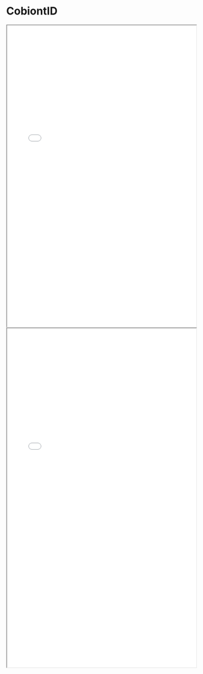 # CobiontID


<iframe
  src="./examples/cbHylTriq8_scaffolds_multi_select.html"
  style="width:100%; height:800px;"  class="is-fullwidth"
></iframe>


<style>
	@media (max-width: 768px)
	{
		.responsiveEmbed
		{
			transform: scale(0.5, 0.5);
		}
	}
</style>

<div class="responsiveEmbed">
	<iframe src="./examples/cbHylTriq8_scaffolds_multi_select.html" width="100%" height="900"></iframe>
</div>
